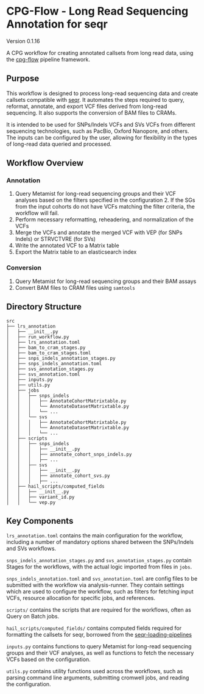 # CPG-Flow - Long Read Sequencing Annotation for seqr

Version 0.1.16

A CPG workflow for creating annotated callsets from long read data, using the [cpg-flow](https://github.com/populationgenomics/cpg-flow) pipeline framework.

## Purpose

This workflow is designed to process long-read sequencing data and create callsets compatible with [seqr](https://github.com/populationgenomics/seqr). It automates the steps required to query, reformat, annotate, and export VCF files derived from long-read sequencing. It also supports the conversion of BAM files to CRAMs.

It is intended to be used for SNPs/Indels VCFs and SVs VCFs from different sequencing technologies, such as PacBio, Oxford Nanopore, and others. The inputs can be configured by the user, allowing for flexibility in the types of long-read data queried and processed.

## Workflow Overview

### Annotation

1. Query Metamist for long-read sequencing groups and their VCF analyses based on the filters specified in the configuration
   2. If the SGs from the input cohorts do not have VCFs matching the filter criteria, the workflow will fail.
2. Perform necessary reformatting, reheadering, and normalization of the VCFs
3. Merge the VCFs and annotate the merged VCF with VEP (for SNPs Indels) or STRVCTVRE (for SVs)
4. Write the annotated VCF to a Matrix table
5. Export the Matrix table to an elasticsearch index

### Conversion

1. Query Metamist for long-read sequencing groups and their BAM assays
2. Convert BAM files to CRAM files using `samtools`

## Directory Structure

```commandline
src
├── lrs_annotation
│   ├── __init__.py
│   ├── run_workflow.py
│   ├── lrs_annotation.toml
│   ├── bam_to_cram_stages.py
│   ├── bam_to_cram_stages.toml
│   ├── snps_indels_annotation_stages.py
│   ├── snps_indels_annotation.toml
│   ├── svs_annotation_stages.py
│   ├── svs_annotation.toml
│   ├── inputs.py
│   ├── utils.py
│   ├── jobs
│   │   ├── snps_indels
│   │   │   ├── AnnotateCohortMatrixtable.py
│   │   │   └── AnnotateDatasetMatrixtable.py
│   │   │   └── ...
│   │   └── svs
│   │   │   ├── AnnotateCohortMatrixtable.py
│   │   │   └── AnnotateDatasetMatrixtable.py
│   │   │   └── ...
│   ├── scripts
│   │   ├── snps_indels
│   │   │   ├── __init__.py
│   │   │   ├── annotate_cohort_snps_indels.py
│   │   │   ├── ...
│   │   ├── svs
│   │   │   ├── __init__.py
│   │   │   ├── annotate_cohort_svs.py
│   │   │   ├── ...
│   ├── hail_scripts/computed_fields
│   │   ├── __init__.py
│   │   ├── variant_id.py
│   │   └── vep.py
```

## Key Components

`lrs_annotation.toml` contains the main configuration for the workflow, including a number of mandatory options shared between the SNPs/Indels and SVs workflows.

`snps_indels_annotation_stages.py` and `svs_annotation_stages.py` contain Stages for the workflows, with the actual logic imported from files in `jobs`.

`snps_indels_annotation.toml` and `svs_annotation.toml` are config files to be submitted with the workflow via analysis-runner. They contain settings which are used to configure the workflow, such as filters for fetching input VCFs, resource allocation for specific jobs, and references.

`scripts/` contains the scripts that are required for the workflows, often as Query on Batch jobs.

`hail_scripts/computed_fields/` contains computed fields required for formatting the callsets for seqr, borrowed from the [seqr-loading-pipelines](https://github.com/broadinstitute/seqr-loading-pipelines/tree/master/hail_scripts/computed_fields)

`inputs.py` contains functions to query Metamist for long-read sequencing groups and their VCF analyses, as well as functions to fetch the necessary VCFs based on the configuration.

`utils.py` contains utility functions used across the workflows, such as parsing command line arguments, submitting cromwell jobs, and reading the configuration.

